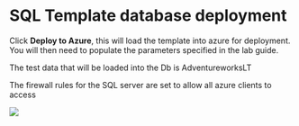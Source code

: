 
# SQL Template database deployment 

Click **Deploy to Azure**, this will load the template into azure for deployment. You will then need to populate the parameters specified in the lab guide. 
 
 The test data that will be loaded into the Db is AdventureworksLT
 
 The firewall rules for the SQL server are set to allow all azure clients to access

<a href="https://portal.azure.com/#create/Microsoft.Template/uri/https%3A%2F%2Fraw.githubusercontent.com%2FMicrosoftLearning%2FAZ-500-Azure-Security%2Fmaster%2FAllfiles%2FLabs%2FMod4_Lab01%2Fazuredeploy.json">
    <img src="http://azuredeploy.net/deploybutton.png"/>
</a>
